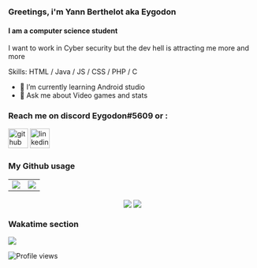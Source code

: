 ### Greetings, i'm Yann Berthelot aka Eygodon 

#### I am a computer science student
I want to work in Cyber security but the dev hell is attracting me more and more

Skills: HTML / Java / JS / CSS / PHP / C  

- 🌱 I’m currently learning Android studio 
- 💬 Ask me about Video games and stats 
### Reach me on discord Eygodon#5609 or :
[<img src='https://cdn.jsdelivr.net/npm/simple-icons@3.0.1/icons/github.svg' alt='github' height='40'>](https://github.com/Eygodon) 
[<img src='https://cdn.jsdelivr.net/npm/simple-icons@3.0.1/icons/linkedin.svg' alt='linkedin' height='40'>](https://www.linkedin.com/in/yann-berthelot-aa9158155/)  

### My Github usage
<table>
  <tr>
 <td><img align="center" src="https://github-readme-stats.vercel.app/api?username=Eygodon&show_icons=true&theme=dark&count_private=true" /></td>    <td><img align="center" src="https://github-readme-streak-stats.herokuapp.com/?user=Eygodon&theme=dark"/></td>
  </tr>
</table>

<p align=center>
  <img align="center" src="https://github-profile-trophy.vercel.app/?username=Eygodon&theme=onedark"/>
  <img align=center src="https://metrics.lecoq.io/Eygodon"/>
</p>



### Wakatime section
<img align="center" src="https://github-readme-stats.vercel.app/api/wakatime?username=Eygodon&theme=dark&layout=compact" /></td>


![Profile views](https://gpvc.arturio.dev/Eygodon)  
